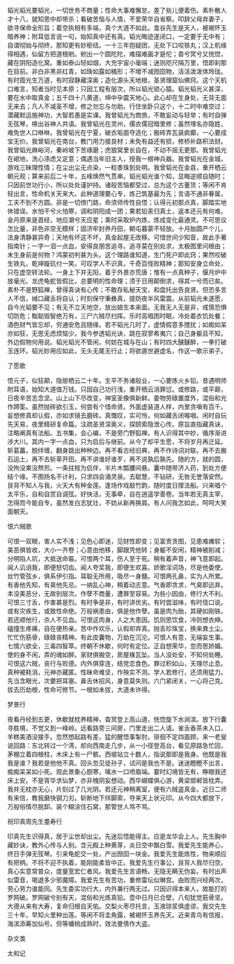 <!-- { "loadSidebar": true } -->
韬光韬光要韬光，一切世务不商量；性命大事难懈怠，差了些儿便着伤。素朴散人才十八，就知恩中却带杀；看破苦恼与人情，不爱荣华自省察。叩辞父母弃妻子，欲寻保命全形旨；着空执相有多端，真个大道不如此。龛谷先生是天人，被褐怀玉暗养神；附耳低言说一句，始知真中还有真。韬光晦迹遂闭口，一定要于无中有；自谓彻始与彻终，那知更有妙枢纽。一十三年抱疑团，无处下口咬铁丸；汉上机缘得相遇，仙留方把道根剜。剜出一个圆陀陀，难描难画才是佗；杳兮冥兮又恍惚，藏在阴阳造化窝。重如泰山轻如烟，大充宇宙小毫端；迷则咫尺隔万里，悟即刹那在目前。非白非黑非红青，如珠如露如橘形；不增不减囫囵物，活活泼泼体玲珑。有时霞光生万道，有时寂静藏深奥；造化源头天地根，圣贤理窟仙佛窍。这个天机口难言，知者当时见本原；只因工程有层次，所以韬光锁心猿。韬光韬光义甚深，要在水中取真金；五千四十八黄道，坤中孕震天地心。此心却在生身处，无背无面无来去；凡人不减圣不增，修之勿忘与勿助。行住坐卧只这个，十二时中难空过；潜藏默运施神功，大智若愚是实课。我曾韬光为商旅，不敢妄动与轻举；有时自弹无弦琴，唤出谷神人共语。我曾韬光在灵州，儒衣儒冠暗里修；虽然埋名亦隐姓，难免世人口咻咻。我曾韬光在宁夏，破衣垢面夺造化；搬砖弄瓦装疯癫，一心要成宝无价。我曾韬光在南台，教门用力接良材；未免有益还有损，修桥补路积法财。我曾韬光麻峪河，秦岭坡下苦琢磨；虎狼窝里长自在，不动不摇无更那。我曾韬光在岷地，洗心涤虑又定意；偶遇当年旧主人，授我一根神兵器。我曾韬光在金城，游戏三昧理性情；在尘出尘无点染，一粒黍珠到处明。我曾韬光在金县，重开栖云朝元观；算来前后二十年，五峰焕然气贯串。韬光韬光谁个知，显晦逆顺自随时；只因前世功行小，所以处处谨护持。诸般苦恼都受过，总为这个古董货；等闲不肯轻出言，性命机关天来大。此种道理要心专，炼己筑基最为先；言语不通非眷属，工夫不到不方圆。非是一切傍门路，命须师传性自悟；认得元初那点真，脚踏实地休错误。水怕干兮火怕寒，调和阴阳成一团；果若铅汞归真土，返本还元有何难。金丹原来是首经，地应潮兮天应星；乘时采取炉内炼，炼成变化最通灵。不可思议怎比量，非色非空无模样；固济牢封养丹田，朝屯暮蒙不轻放。十月胎圆产个儿，法身清静甚异奇；天地有坏这不坏，真金起屋无改移。可惜世间少知音，故此手著指南针；一字一泪一点血，安得良朋苦追寻。追寻莫在别处求，太极图里问根由；未生身前是何物？鸿蒙初判甚为头。这个理路谁知道，生门死户即此窍；果然咬破生铁丸，乾坤璇玑付一笑。可叹学人不识真，千奇百怪败精神；那知安身立命处，只在虚空转法轮。一身上下并无阳，着于外景亦荒唐；惟有一点真种子，偃月炉中放毫光。龙虎龟蛇皆假比，总要明的性命理；须于日用颠倒求，得其一兮而已矣。素朴不是野狐禅，曾得真诀有心传；不敢存私秘天宝，和盘托出告良贤。但恐多言人不信，缄口藏舌将自认；时刻保守秉彝真，提防夜半风雷震。从前韬光未遂愿，自今光韬要不见；有无不立天地空，放出娘生本来面。无我无人无是非，戒慎恐惧切防危；黜聪毁智绝万有，三尸六贼尽扫挥。乐时高唱困时眠，冷处着衣饥处餐；酒色财气皆忘却，穷通安危且随缘。若不韬光几时了，虚情假意多搅扰；如痴如呆亦如狂，无思无虑烦恼少。我今参透韬光诀，跳在寂寥希夷穴；自己身躯且不知，外边假物何用说。韬光韬光不管闲，何妨在城与在山；有时四大醺醺醉，一拳打破玉连环。韬光妙用应如此，无头无尾无行止；将欲遁世避虚名，作这一歌示弟子。

了愿歌

悟元子，似狂颠，隐居栖云二十年。生平不务诸般业，一心要炼火乡铅。昔遇明师附耳语，始知大道值万钱。只因自己功行浅，重开栖云消罪愆。或修路，或平巅，日夜辛苦志念坚。山上山下尽改变，神室圣像俱新鲜。委物劳碌置度外，混俗和光作蹄筌。虽然抛砖欲引玉，何尝有个惜命贤。外面虚装道人样，内里贪嗔有百千。妄想修真却认假，亦如求镜去磨砖。真慨叹，实可怜，何如藏舌闭喉咽。闲时自玩先天易，夜里精研复命篇。注疏圣贤深奥义，探颐索隐泄心传。原旨直指藏真诀，注略阐真有法船。五书集，会心编，不是旁门野狐禅。有人识得其中妙，循序渐进渉大川。其内一字一点血，只为启后与继前。从今了却平生愿，不将岁月再迁延。斩葛藟，脱绊缠，翻身跳出种种边。再不看古经旧典，再不作诗词对联。再不去搬石运土，再不去斩草开田。再不讲谁好谁歹，再不说孰后孰先。随的方，就的圆，没拘没束没熬煎。一条拄枝为侣伴，半片木瓢腰间悬。囊中随带济人药，到处方便结个缘。不图扬名不计利，只求四会涌灵泉。去聪慧，不钻研，无咎无誉落安然。艮背不知人与我，火天大有种金莲。逢场作戏敲竹韵，随时度日撑法船。兴来唱个太平乐，自和自赏自调弦。好快活，无事牵，自在逍遥学善卷。当年若无真主宰，怎得而今能自专。虽然发白志犹壮，不妨从新再换肩。有人问我怎如此，呵呵大笑面朝天。

恨六贼歌

可恨一双眼，害人实不浅；见色心即迷，见财性即变；见富贵贪图，见患难瘫软；美恶俱皆收，大小一齐卷；心意由他移，脚跟凭他转；身躯不安闲，精神被削减；分明陷人坑，大抵送命匾。可恨两个耳，伤人至于死。稍有着声音，神飞意即起。闻人讥诮我，即便怒切齿。闻人夸奖我，即便生欢喜。娇歌淫词场，尽是他委使。丝竹管弦乡，俱系伊引指。耳聪无所用，吸尽一身髓。可恨两孔鼻，实为人所累。有香他先知，有臭他先忌。一纳乱心神，稍着动志意。气香即贪求，气臭即远弃。本没美恶分，无故别层次。作孽不商量，遭罪至容易。为些小因由，修行大不利。可恨三寸舌，作害甚是烈。有时争是非，有时讲优劣。有时尝滋味，有时信口说。或有灾疾生，或致性命绝。万般祸患由，俱是他作孽。虽是肉为胎，其硬如刚铁。若还顺他行，杀人不见血。可恨这肉身，人之大患因。饥则思饮食，冷则想衣绅。磕撞生疼痛，自在便热亲。苦中作欢乐，认假却弃真。抛丢珍珠宝，换来粪土尘。忙忙伤筋骨，碌碌丧精神。有此皮囊物，万劫在沉沦。可恨人有意，无端妄生事。七情六欲全，三毒四智萃。终朝不休歇，何时有定位。正自想荣华，忽而思娇媚。使的身不闲，弄的魂如醉。家财俱搬空，房屋椽瓦坠。当人没处安，不知何处睡。可恨这六贼，丧行与败德。内外俱穿连，结党恋食色。罪过积如山，天理尽止息。真种被耗消，元神亦藏匿。性昧命难坚，作殃实不测。学人若修行，还须用猛力。先当含眼光，次要把耳塞。鼻舌休招风，身意莫失则。六门紧闭关，一心将己克。拔去历劫根，性命可修节。一根如未拔，大道未许得。

梦景行

夜看丹经到五更，休歇就枕养精神，杳冥登上高山道，恍惚旋下水涧滨。放下行囊寻胜境，不觉又到一峰岭。远看路旁三间房，门里走出二人请。雀舌香茶未入口，羊糕美酒没接手。忽然想起路有差，猛的醒悟事掣肘。徘徊不定四面顾，来一老叟说回路：东北转过一个湾，却向西南走几步，从一小径登高台，看见原路急忙回，茅棚立着四根柱，木床上有一尸骸。西坡站立十数人，指说那即是我身。他既是我我是谁？我若是他他不真。回头忽见徒孙子，试问是我也不是。迷迷瞪瞪不出言，痴痴呆呆如小死。观此景象心胆寒，噙水一口喷眉端。霎时幻境皆无有，睁眼我还床上安。不是胥华求仙梦，亦非槐阴妄想动。西华蝴蝶俱心游，黄梁邯郸皆枕弄。我并无枕亦无心，片刻过了几光阴。若还元神稍离室，便有六贼盗真金。近日二师有来信，教我磨快钢刀刃。斩断地下绊脚索，夺来天上状元印。从今四大都放下，万般俗情尽脱卸。装个糊涂住石窝，那管世人骂不骂。

祝印真周先生耋寿行

印真先生识得真，居于尘世却出尘。先迷后悟能得主。应是龙华会上人。先生胸中藏妙诀，教外心传与人别。含元殿上种黄芽，炎日空中飘白雪。我爱先生能养心，终日手弹无弦琴。引来龟蛇交一处，产出囫囵一块金。我爱先生能炼性，物来顺应有把柄。不将不迎不执着，能刚能柔皆中正。我爱先生行事公，艮背人我尽归空。真心实意常普众，度量宽宏仁者风。我爱先生言语畅，无隐无瞒无伪妄。有时出声似雷音，喝退多少邪魔障。我爱先生有苦功，重修雷坛似琳宫。由败而兴经两次，劳心劳力谁能同。先生委实功行大，内外兼行两无过。只因识得本来人，故能打的罗网破。罗网破兮别有天，混俗和光炼真铅。壶中日月已合壁，八旬犹觉筋骨坚。大德从来有大寿，复命归根自天佑。交梨火枣尽托言，玉液琼浆俱虚谬。我交先生三十年，早知火里种出莲。等闲不将圭角露，被褐怀玉养先天。近来青鸟有信报，海滨添筹加仙号。但等蟠桃成熟时，效法曼倩作大盗。

杂文类

太和记

